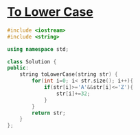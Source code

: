 # [To Lower Case](<https://leetcode.com/problems/to-lower-case/>)

```C++
#include <iostream>
#include <string>

using namespace std;

class Solution {
public:
    string toLowerCase(string str) {
        for(int i=0; i< str.size(); i++){
            if(str[i]>='A'&&str[i]<='Z'){
                str[i]+=32;
            }
        }
        return str;
    }
};
```

